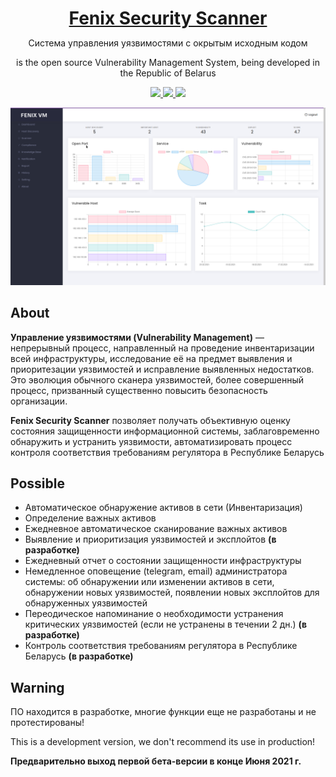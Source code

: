 <h1 align="center" style="border-bottom: none !important; margin-bottom: 5px !important;"><a href="#">Fenix Security Scanner</a></h1>
<p align="center">Система управления уязвимостями с окрытым исходным кодом</p>
<p align="center">
is the open source Vulnerability Management System, being developed in the Republic of Belarus
</p>
<p align="center">
  <a href="#">
    <img src="https://img.shields.io/github/license/crocup/Fenix-Security-Scanner" />
  </a>
<a href="#">
    <img src="https://img.shields.io/github/last-commit/crocup/Fenix-Security-Scanner" />
  </a>
  <a href="#">
    <img src="https://img.shields.io/github/stars/crocup/Fenix-Security-Scanner?style=social" />
  </a>
</p>

![GitHub Logo](img.png)
## About

**Управление уязвимостями (Vulnerability Management)** — непрерывный процесс, направленный на проведение инвентаризации всей инфраструктуры, исследование её на предмет выявления и приоритезации уязвимостей и исправление выявленных недостатков. Это эволюция обычного сканера уязвимостей, более совершенный процесс, призванный существенно повысить безопасность организации.

**Fenix Security Scanner** позволяет получать объективную оценку состояния защищенности информационной системы, 
заблаговременно обнаружить и устранить уязвимости, автоматизировать процесс контроля соответствия требованиям регулятора в Республике Беларусь


## Possible
- Автоматическое обнаружение активов в сети (Инвентаризация)
- Определение важных активов
- Ежедневное автоматическое сканирование важных активов
- Выявление и приоритизация уязвимостей и эксплойтов **(в разработке)**
- Ежедневный отчет о состоянии защищенности инфраструктуры
- Немедленное оповещение (telegram, email) администратора системы: об обнаружении или изменении активов в сети, обнаружении новых уязвимостей, появлении новых эксплойтов для обнаруженных уязвимостей
- Переодическое напоминание о необходимости устранения критических уязвимостей (если не устранены в течении 2 дн.) **(в разработке)**
- Контроль соответствия требованиям регулятора в Республике Беларусь **(в разработке)**

## Warning
ПО находится в разработке, многие функции еще не разработаны и не протестированы!

This is a development version, we don't recommend its use in production!

**Предварительно выход первой бета-версии в конце Июня 2021 г.**
